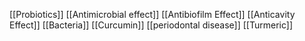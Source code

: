 [[Probiotics]]
[[Antimicrobial effect]]
[[Antibiofilm Effect]]
[[Anticavity Effect]]
[[Bacteria]]
[[Curcumin]]
[[periodontal disease]]
[[Turmeric]]
